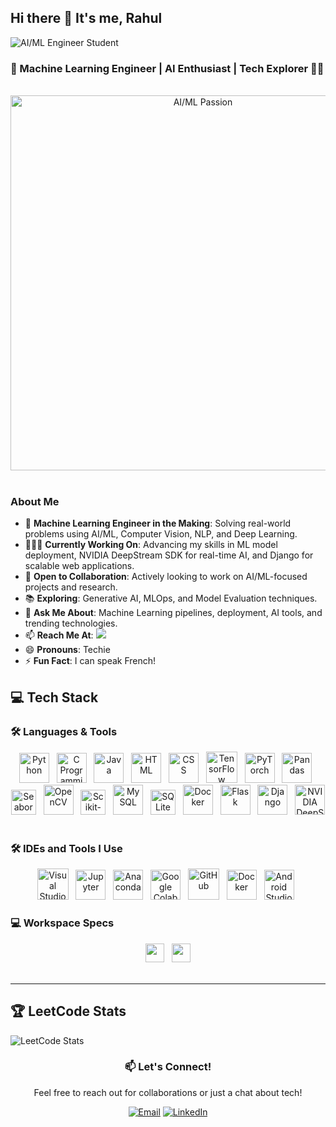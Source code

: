 ## Hi there 👋 It's me, Rahul

![AI/ML Engineer Student](https://img.shields.io/badge/AI%2FML-Engineer%20Student-blueviolet?style=for-the-badge)

### 🤖 Machine Learning Engineer | AI Enthusiast | Tech Explorer 👨‍💻  
<br>
<div align="center">
  <img src="https://github.com/Anmol-Baranwal/Cool-GIFs-For-GitHub/assets/74038190/80728820-e06b-4f96-9c9e-9df46f0cc0a5" width="600" alt="AI/ML Passion">
</div>
<br>

### About Me
- 🤖 **Machine Learning Engineer in the Making**: Solving real-world problems using AI/ML, Computer Vision, NLP, and Deep Learning.
- 👨🏻‍💻 **Currently Working On**: Advancing my skills in ML model deployment, NVIDIA DeepStream SDK for real-time AI, and Django for scalable web applications.
- 👯 **Open to Collaboration**: Actively looking to work on AI/ML-focused projects and research.
- 📚 **Exploring**: Generative AI, MLOps, and Model Evaluation techniques.
- 💬 **Ask Me About**: Machine Learning pipelines, deployment, AI tools, and trending technologies.
- 📫 **Reach Me At**:
  [<img src="https://img.shields.io/badge/LinkedIn-0077B5?style=for-the-badge&logo=linkedin&logoColor=white" />](https://www.linkedin.com/in/rahul-rn-864144277)
- 😄 **Pronouns**: Techie  
- ⚡ **Fun Fact**: I can speak French!

## 💻 Tech Stack

### 🛠️ Languages & Tools
<div align="center">
  <img width="48" height="48" src="https://img.icons8.com/color/48/python--v1.png" alt="Python" title="Python"/> &nbsp;
  <img width="48" height="48" src="https://img.icons8.com/color/48/c-programming.png" alt="C Programming" title="C Programming"/> &nbsp;
  <img width="48" height="48" src="https://img.icons8.com/color/48/java-coffee-cup-logo--v1.png" alt="Java" title="Java"/> &nbsp;
  <img width="48" height="48" src="https://img.icons8.com/color/48/html-5--v1.png" alt="HTML" title="HTML"/> &nbsp;
  <img width="48" height="48" src="https://img.icons8.com/color/48/css3.png" alt="CSS" title="CSS"/> &nbsp;
  <img height="50" width="50" src="https://img.icons8.com/color/48/000000/tensorflow.png" alt="TensorFlow" title="TensorFlow"/> &nbsp;
  <img width="48" height="48" src="https://img.icons8.com/fluency/48/pytorch.png" alt="PyTorch" title="PyTorch"/> &nbsp;
  <img width="48" height="48" src="https://img.icons8.com/color/48/pandas.png" alt="Pandas" title="Pandas"/> &nbsp;
  <img src="https://seaborn.pydata.org/_images/logo-mark-lightbg.svg" alt="Seaborn" width="40" height="40" title="Seaborn"/> &nbsp;
  <img width="48" height="48" src="https://img.icons8.com/fluency/48/opencv.png" alt="OpenCV" title="OpenCV"/> &nbsp;
  <img src="https://upload.wikimedia.org/wikipedia/commons/0/05/Scikit_learn_logo_small.svg" alt="Scikit-learn" width="40" height="40" title="Scikit-learn"/> &nbsp;
  <img width="48" height="48" src="https://img.icons8.com/color/48/mysql-logo.png" alt="MySQL" title="MySQL"/> &nbsp;
  <img src="https://www.vectorlogo.zone/logos/sqlite/sqlite-icon.svg" alt="SQLite" width="40" height="40" title="SQLite"/> &nbsp;
  <img width="48" height="48" src="https://img.icons8.com/fluency/48/docker.png" alt="Docker" title="Docker"/> &nbsp;
  <img width="48" height="48" src="https://img.icons8.com/color/48/flask.png" alt="Flask" title="Flask"/> &nbsp;
  <img width="48" height="48" src="https://img.icons8.com/color/48/django.png" alt="Django" title="Django"/> &nbsp;
  <img width="48" height="48" src="https://img.icons8.com/color/48/nvidia.png" alt="NVIDIA DeepStream SDK" title="NVIDIA DeepStream SDK"/> &nbsp;
</div>

### 🛠️ IDEs and Tools I Use
<div align="center">
  <img height="50" width="50" src="https://img.icons8.com/color/48/000000/visual-studio-code-2019.png" alt="Visual Studio Code" title="Visual Studio Code"/> &nbsp;
  <img width="48" height="48" src="https://img.icons8.com/fluency/48/jupyter.png" alt="Jupyter" title="Jupyter"/> &nbsp;
  <img width="48" height="48" src="https://img.icons8.com/fluency/48/anaconda--v2.png" alt="Anaconda" title="Anaconda"/> &nbsp;
  <img width="48" height="48" src="https://img.icons8.com/color/48/google-colab.png" alt="Google Colab" title="Google Colab"/> &nbsp;
  <img width="50" height="50" src="https://img.icons8.com/ios-filled/50/github.png" alt="GitHub" title="GitHub"/> &nbsp;
  <img width="48" height="48" src="https://img.icons8.com/fluency/48/docker.png" alt="Docker" title="Docker"/> &nbsp;
  <img width="48" height="48" src="https://img.icons8.com/color/48/android-studio--v2.png" alt="Android Studio" title="Android Studio"/> &nbsp;
</div>

### 💻 Workspace Specs
<div align="center">
 <img height="30" src="https://img.shields.io/badge/NVIDIA-GTX1650-76B900?style=for-the-badge&logo=nvidia&logoColor=white"/> &nbsp;
 <img height="30" src="https://img.shields.io/badge/Intel-Core_i5_11400H-0071C5?style=for-the-badge&logo=intel&logoColor=white"/>
</div>

<br>

---

## 🏆 LeetCode Stats

![LeetCode Stats](https://leetcard.jacoblin.cool/Rahul2009?theme=dark&font=Marcellus)
<br>

<div align="center">

  ### 📫 Let's Connect!
  
  Feel free to reach out for collaborations or just a chat about tech!

  [![Email](https://img.shields.io/badge/Email-D14836?style=for-the-badge&logo=gmail&logoColor=white)](mailto:rahulrnsr@gmail.com)
  [![LinkedIn](https://img.shields.io/badge/LinkedIn-0077B5?style=for-the-badge&logo=linkedin&logoColor=white)](https://www.linkedin.com/in/rahul-rn-864144277)

</div>
